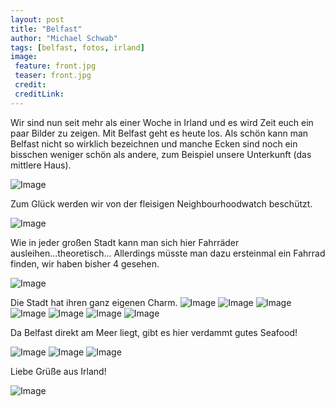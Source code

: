 ```yaml
---
layout: post
title: "Belfast"
author: "Michael Schwab"
tags: [belfast, fotos, irland]
image:
 feature: front.jpg
 teaser: front.jpg
 credit:
 creditLink:
---
```


Wir sind nun seit mehr als einer Woche in Irland und es wird Zeit euch ein paar Bilder zu zeigen. Mit Belfast geht es heute los.
Als schön kann man Belfast nicht so wirklich bezeichnen und manche Ecken sind noch ein bisschen weniger schön als andere, zum Beispiel unsere Unterkunft (das mittlere Haus).

![Image](assets/img/DSCN5780.JPG)

Zum Glück werden wir von der fleisigen Neighbourhoodwatch beschützt.

![Image](assets/img/DSCN5793.JPG)

Wie in jeder großen Stadt kann man sich hier Fahrräder ausleihen...theoretisch...
Allerdings müsste man dazu ersteinmal ein Fahrrad finden, wir haben bisher 4 gesehen.

![Image](assets/img/DSCN5784.JPG)

Die Stadt hat ihren ganz eigenen Charm.
![Image](assets/img/DSCN5788.JPG)
![Image](assets/img/DSCN5791.JPG)
![Image](assets/img/DSCN5808.JPG)
![Image](assets/img/DSCN5814.JPG)
![Image](assets/img/DSCN5815.JPG)
![Image](assets/img/DSCN5817.JPG)
![Image](assets/img/DSCN5833.JPG)

Da Belfast direkt am Meer liegt, gibt es hier verdammt gutes Seafood!

![Image](assets/img/DSCN5821.JPG)
![Image](assets/img/DSCN5823.JPG)
![Image](assets/img/DSCN5826.JPG)

Liebe Grüße aus Irland! 

![Image](assets/img/DSCN5810.JPG)

